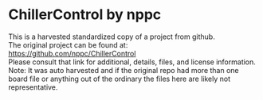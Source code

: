 
# ChillerControl by nppc  
This is a harvested standardized copy of a project from github.  
The original project can be found at:  
https://github.com/nppc/ChillerControl  
Please consult that link for additional, details, files, and license information.  
Note: It was auto harvested and if the original repo had more than one board file or anything out of the ordinary the files here are likely not representative.  
    